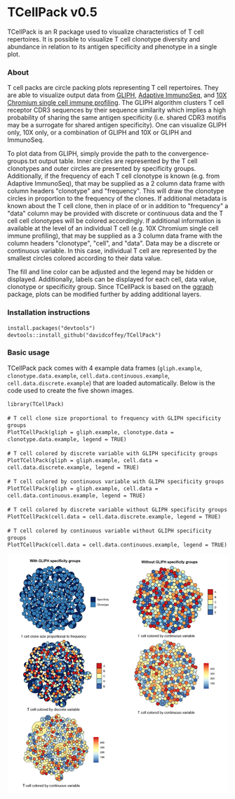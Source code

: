 # TCellPack v0.5
TCellPack is an R package used to visualize characteristics of T cell repertoires. It is possible to visualize T cell clonotype diversity and abundance in relation to its antigen specificity and phenotype in a single plot.

### About
T cell packs are circle packing plots representing T cell repertoires. They are able to visualize output data from [GLIPH](https://github.com/immunoengineer/gliph), [Adaptive ImmunoSeq](https://www.adaptivebiotech.com/products-services/immunoseq), and [10X Chromium single cell immune profiling](https://www.10xgenomics.com/solutions/vdj). The GLIPH algorithm clusters T cell receptor CDR3 sequences by their sequence similarity which implies a high probability of sharing the same antigen specificity (i.e. shared CDR3 motifis may be a surrogate for shared antigen specificity). One can visualize GLIPH only, 10X only, or a combination of GLIPH and 10X or GLIPH and ImmunoSeq.

To plot data from GLIPH, simply provide the path to the convergence-groups.txt output table. Inner circles are represented by the T cell clonotypes and outer circles are presented by specificity groups. Additionally, if the frequency of each T cell clonotype is known (e.g. from Adaptive ImmunoSeq), that may be supplied as a 2 column data frame with column headers "clonotype" and "frequency". This will draw the clonotype circles in proportion to the frequency of the clones. If additional metadata is known about the T cell clone, then in place of or in addition to "frequency" a "data" column may be provided with discrete or continuous data and the T cell cell clonotypes will be colored accordingly.  If additional information is available at the level of an individual T cell (e.g. 10X Chromium single cell immune profiling), that may be supplied as a 3 column data frame with the column headers "clonotype", "cell", and "data". Data may be a discrete or continuous variable. In this case, individual T cell are represented by the smallest circles colored according to their data value.

The fill and line color can be adjusted and the legend may be hidden or displayed. Additionally, labels can be displayed for each cell, data value, clonotype or specificity group. Since TCellPack is based on the [ggraph](https://github.com/thomasp85/ggraph) package, plots can be modified further by adding additional layers.

### Installation instructions
```
install.packages("devtools")
devtools::install_github("davidcoffey/TCellPack")
```

### Basic usage
TCellPack pack comes with 4 example data frames (`gliph.example`, `clonotype.data.example`, `cell.data.continuous.example`, `cell.data.discrete.example`) that are loaded automatically. Below is the code used to create the five shown images.

```
library(TCellPack)

# T cell clone size proportional to frequency with GLIPH specificity groups
PlotTCellPack(gliph = gliph.example, clonotype.data = clonotype.data.example, legend = TRUE)

# T cell colored by discrete variable with GLIPH specificity groups
PlotTCellPack(gliph = gliph.example, cell.data = cell.data.discrete.example, legend = TRUE)

# T cell colored by continuous variable with GLIPH specificity groups
PlotTCellPack(gliph = gliph.example, cell.data = cell.data.continuous.example, legend = TRUE)

# T cell colored by discrete variable without GLIPH specificity groups
PlotTCellPack(cell.data = cell.data.discrete.example, legend = TRUE)

# T cell colored by continuous variable without GLIPH specificity groups
PlotTCellPack(cell.data = cell.data.continuous.example, legend = TRUE)
```

![](man/figures/example-plot.png)
